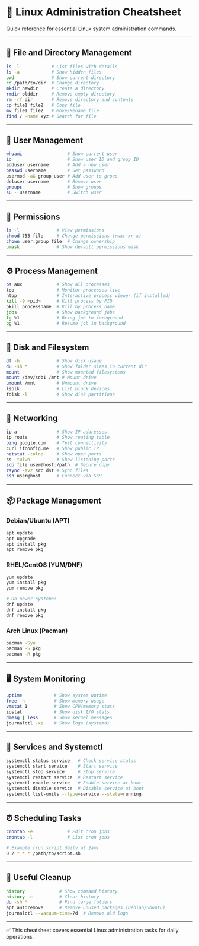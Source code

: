 # 🐧 Linux Administration Cheatsheet

Quick reference for essential Linux system administration commands.

---

## 📂 File and Directory Management
```bash
ls -l            # List files with details
ls -a            # Show hidden files
pwd              # Show current directory
cd /path/to/dir  # Change directory
mkdir newdir     # Create a directory
rmdir olddir     # Remove empty directory
rm -rf dir       # Remove directory and contents
cp file1 file2   # Copy file
mv file1 file2   # Move/Rename file
find / -name xyz # Search for file
```

---

## 👤 User Management
```bash
whoami                 # Show current user
id                     # Show user ID and group ID
adduser username       # Add a new user
passwd username        # Set password
usermod -aG group user # Add user to group
deluser username       # Remove user
groups                 # Show groups
su - username          # Switch user
```

---

## 🔑 Permissions
```bash
ls -l              # View permissions
chmod 755 file     # Change permissions (rwxr-xr-x)
chown user:group file  # Change ownership
umask              # Show default permissions mask
```

---

## ⚙️ Process Management
```bash
ps aux             # Show all processes
top                # Monitor processes live
htop               # Interactive process viewer (if installed)
kill -9 <pid>      # Kill process by PID
pkill processname  # Kill by process name
jobs               # Show background jobs
fg %1              # Bring job to foreground
bg %1              # Resume job in background
```

---

## 💾 Disk and Filesystem
```bash
df -h              # Show disk usage
du -sh *           # Show folder sizes in current dir
mount              # Show mounted filesystems
mount /dev/sdb1 /mnt # Mount drive
umount /mnt        # Unmount drive
lsblk              # List block devices
fdisk -l           # Show disk partitions
```

---

## 📡 Networking
```bash
ip a               # Show IP addresses
ip route           # Show routing table
ping google.com    # Test connectivity
curl ifconfig.me   # Show public IP
netstat -tulnp     # Show open ports
ss -tulwn          # Show listening ports
scp file user@host:/path  # Secure copy
rsync -avz src dst # Sync files
ssh user@host      # Connect via SSH
```

---

## 📦 Package Management

### Debian/Ubuntu (APT)
```bash
apt update
apt upgrade
apt install pkg
apt remove pkg
```

### RHEL/CentOS (YUM/DNF)
```bash
yum update
yum install pkg
yum remove pkg

# On newer systems:
dnf update
dnf install pkg
dnf remove pkg
```

### Arch Linux (Pacman)
```bash
pacman -Syu
pacman -S pkg
pacman -R pkg
```

---

## 🖥️ System Monitoring
```bash
uptime            # Show system uptime
free -h           # Show memory usage
vmstat 1          # Show CPU/memory stats
iostat            # Show disk I/O stats
dmesg | less      # Show kernel messages
journalctl -xe    # Show logs (systemd)
```

---

## 🔐 Services and Systemctl
```bash
systemctl status service   # Check service status
systemctl start service    # Start service
systemctl stop service     # Stop service
systemctl restart service  # Restart service
systemctl enable service   # Enable service at boot
systemctl disable service  # Disable service at boot
systemctl list-units --type=service --state=running
```

---

## ⏰ Scheduling Tasks
```bash
crontab -e             # Edit cron jobs
crontab -l             # List cron jobs

# Example (run script daily at 2am)
0 2 * * * /path/to/script.sh
```

---

## 🧹 Useful Cleanup
```bash
history             # Show command history
history -c          # Clear history
du -sh *            # Find large folders
apt autoremove      # Remove unused packages (Debian/Ubuntu)
journalctl --vacuum-time=7d  # Remove old logs
```

---

✅ This cheatsheet covers essential Linux administration tasks for daily operations.
